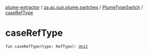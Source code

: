 [plume-extractor](../../index.md) / [za.ac.sun.plume.switches](../index.md) / [PlumeTypeSwitch](index.md) / [caseRefType](./case-ref-type.md)

# caseRefType

`fun caseRefType(type: RefType): `[`Unit`](https://kotlinlang.org/api/latest/jvm/stdlib/kotlin/-unit/index.html)